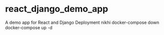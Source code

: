 # react_django_demo_app
A demo app for React and Django Deployment
nikhi
docker-compose down
docker-compose up -d
